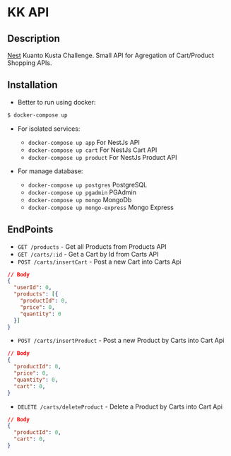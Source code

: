 # KK API

## Description

[Nest](https://github.com/nestjs/nest) Kuanto Kusta Challenge. Small API for Agregation of Cart/Product Shopping APIs.

## Installation

- Better to run using docker:
```bash
$ docker-compose up
```

- For isolated services:
  - `docker-compose up app` For NestJs API
  - `docker-compose up cart` For NestJs Cart API
  - `docker-compose up product` For NestJs Product API

- For manage database:
  - `docker-compose up postgres` PostgreSQL
  - `docker-compose up pgadmin` PGAdmin
  - `docker-compose up mongo` MongoDb
  - `docker-compose up mongo-express` Mongo Express

## EndPoints

- `GET /products` - Get all Products from Products API
- `GET /carts/:id` - Get a Cart by Id from Carts API
- `POST /carts/insertCart` - Post a new Cart into Carts Api
```json
// Body
{
  "userId": 0,
  "products": [{
    "productId": 0,
    "price": 0,
    "quantity": 0
  }]
}
```
- `POST /carts/insertProduct` - Post a new Product by Carts into Cart Api
```json
// Body
{
  "productId": 0,
  "price": 0,
  "quantity": 0,
  "cart": 0,
}
```
- `DELETE /carts/deleteProduct` - Delete a Product by Carts into Cart Api
```json
// Body
{
  "productId": 0,
  "cart": 0,
}
```

